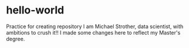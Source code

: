 # hello-world
Practice for creating repository
I am Michael Strother, data scientist, with ambitions to crush it!!
I made some changes here to reflect my Master's degree.
